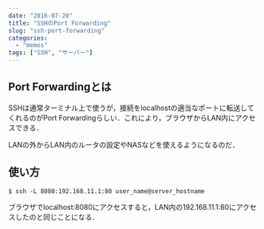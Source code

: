 ```yaml
---
date: "2016-07-20"
title: "SSHのPort Forwarding"
slug: "ssh-port-forwarding"
categories:
  - "memos"
tags: ["SSH", "サーバー"]
---
```


## Port Forwardingとは

SSHは通常ターミナル上で使うが，接続をlocalhostの適当なポートに転送してくれるのがPort Forwardingらしい．これにより，ブラウザからLAN内にアクセスできる．

LANの外からLAN内のルータの設定やNASなどを使えるようになるのだ．

<!--more-->

## 使い方


	$ ssh -L 8080:192.168.11.1:80 user_name@server_hostname

ブラウザでlocalhost:8080にアクセスすると，LAN内の192.168.11.1:80にアクセスしたのと同じことになる．

